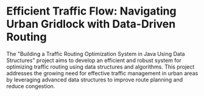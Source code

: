 # Efficient Traffic Flow: Navigating Urban Gridlock with Data-Driven Routing
 The "Building a Traffic Routing Optimization System in Java Using Data Structures" project aims to develop an efficient and robust system for optimizing traffic routing using data structures and algorithms. This project addresses the growing need for effective traffic management in urban areas by leveraging advanced data structures to improve route planning and reduce congestion.
